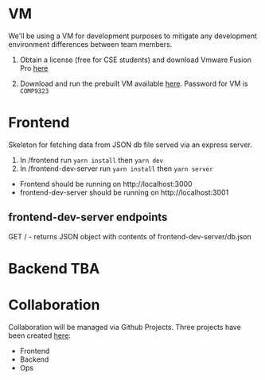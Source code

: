 # VM

We'll be using a VM for development purposes to mitigate any development environment differences between team members.

1. Obtain a license (free for CSE students) and download Vmware Fusion Pro [here](https://e5.onthehub.com/WebStore/Welcome.aspx?ws=7c113c30-5d8b-de11-8cd1-0030487d8897)

2. Download and run the prebuilt VM available [here](https://www.dropbox.com/s/hkwwbvpvqee6tvo/COMP9323.ova?dl=0). Password for VM is `COMP9323`

# Frontend

Skeleton for fetching data from JSON db file served via an express server.

1. In /frontend run `yarn install` then `yarn dev`
2. In /frontend-dev-server run `yarn install` then `yarn server`

- Frontend should be running on http://localhost:3000
- frontend-dev-server should be running on http://localhost:3001

## frontend-dev-server endpoints
GET / - returns JSON object with contents of frontend-dev-server/db.json

# Backend TBA

# Collaboration

Collaboration will be managed via Github Projects. Three projects have been created [here](https://github.com/COMP9323-project/Software-as-a-Sevice-project-/projects):
- Frontend
- Backend
- Ops